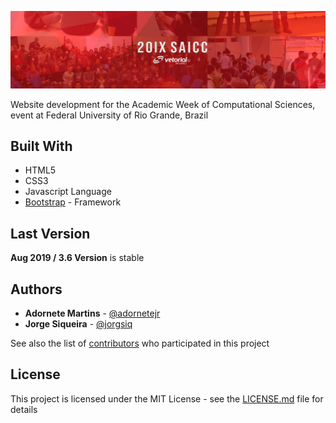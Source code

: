 ![](header.png)

Website development for the Academic Week of Computational Sciences, event at Federal University of Rio Grande, Brazil

## Built With
* HTML5
* CSS3
* Javascript Language
* [Bootstrap](https://getbootstrap.com/) - Framework

## Last Version

**Aug 2019 / 3.6 Version** is stable

## Authors
* **Adornete Martins** - [@adornetejr](https://github.com/jorgsiq)
* **Jorge Siqueira** - [@jorgsiq](https://github.com/jorgsiq)

See also the list of [contributors](https://github.com/jorgsiq/saicc/graphs/contributors) who participated in this project

## License

This project is licensed under the MIT License - see the [LICENSE.md](LICENSE.md) file for details


